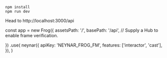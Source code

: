 ```
npm install
npm run dev
```

Head to http://localhost:3000/api

const app = new Frog({
  assetsPath: '/',
  basePath: '/api',
  // Supply a Hub to enable frame verification.
  
})  .use(
  neynar({
    apiKey: 'NEYNAR_FROG_FM',
    features: ['interactor', 'cast'],
  }),
)